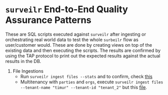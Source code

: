 # `surveilr` End-to-End Quality Assurance Patterns

These are SQL scripts executed against `surveilr` after ingesting or orchestrating real world data to test the whole `surbeilr` flow as user/customer would. These are done by creating views on top of the existing data and then executing the scripts. The results are confirmed by using the TAP protocol to print out the expected results against the actual results in the DB.

1. File Ingestions
   - Run `surveilr ingest files --stats` and to confirm, check [this](./ingest-files.sql)
   - Multitenancy with `parties` and `orgs`, execute `surveilr ingest files --tenant-name "timur" --tenant-id "tenant_2"` but this [file](./ingest-files-multitenancy.sql).
